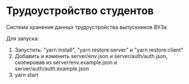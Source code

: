 # Трудоустройство студентов

Система хранения данных трудоустройства выпускников ВУЗа

Для запуска:
1. Запустить: "yarn install", "yarn restore:server" и "yarn restore:client"
2. Добавить и изменить server/env.json и server/auth/auth.json, скопировав из server/env.example.json и server/auth/auth.example.json
3. yarn start
